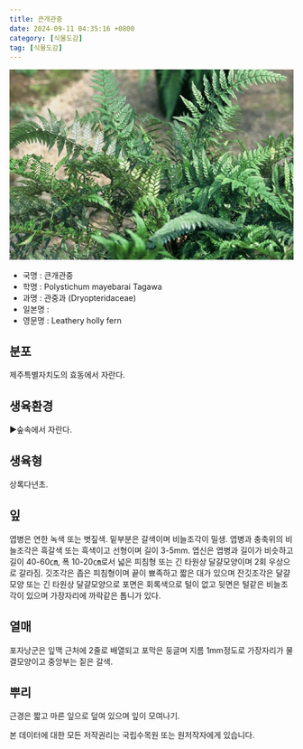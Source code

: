 ```yaml
---
title: 큰개관중
date: 2024-09-11 04:35:16 +0800
category: [식물도감]
tag: [식물도감]
---
```




![큰개관중](/assets/img/fileUpload/plants/basic/Polypodiaceae/Polystichum/3352/1_th2.JPG)
- 국명 : 큰개관중
- 학명 : Polystichum mayebarai Tagawa
- 과명 : 관중과 (Dryopteridaceae)
- 일본명 : 
- 영문명 : Leathery holly fern


## 분포
제주특별자치도의 효동에서 자란다.
## 생육환경
▶숲속에서 자란다.
## 생육형
상록다년초.
## 잎
엽병은 연한 녹색 또는 볏짚색. 밑부분은 갈색이며 비늘조각이 밀생. 엽병과 충축위의 비늘조각은 흑갈색 또는 흑색이고 선형이며 길이 3-5mm. 엽신은 엽병과 길이가 비슷하고 길이 40-60㎝, 폭 10-20㎝로서 넓은 피침형 또는 긴 타원상 달걀모양이며 2회 우상으로 갈라짐. 깃조각은 좁은 피침형이며 끝이 뾰족하고 짧은 대가 있으며 잔깃조각은 달걀모양 또는 긴 타원상 달걀모양으로 포면은 회록색으로 털이 없고 뒷면은 털같은 비늘조각이 있으며 가장자리에 까락같은 톱니가 있다.
## 열매
포자낭군은 잎맥 근처에 2줄로 배열되고 포막은 둥글며 지름 1mm정도로 가장자리가 물결모양이고 중앙부는 짙은 갈색.
## 뿌리
근경은 짧고 마른 잎으로 덮여 있으며 잎이 모여나기.






본 데이터에 대한 모든 저작권리는 국립수목원 또는 원저작자에게 있습니다.
